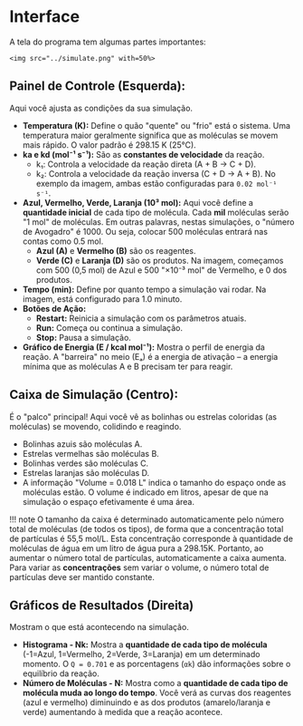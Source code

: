# Interface

A tela do programa tem algumas partes importantes:
```@raw html
<img src="../simulate.png" with=50%>
```

## Painel de Controle (Esquerda): 

Aqui você ajusta as condições da sua simulação.

* **Temperatura (K):** Define o quão "quente" ou "frio" está o sistema. Uma temperatura maior geralmente significa que as moléculas se movem mais rápido. O valor padrão é 298.15 K (25°C).
* **ka e kd (mol⁻¹ s⁻¹):** São as **constantes de velocidade** da reação.
    * k₁: Controla a velocidade da reação direta (A + B → C + D).
    * k₂: Controla a velocidade da reação inversa (C + D → A + B). No exemplo da imagem, ambas estão configuradas para `0.02 mol⁻¹ s⁻¹`.
* **Azul, Vermelho, Verde, Laranja (10³ mol):** Aqui você define a **quantidade inicial** de cada tipo de molécula. Cada **mil** moléculas serão "1 mol" de moléculas. Em outras palavras, nestas simulações, o "número de Avogadro" é 1000. Ou seja, colocar 500 moléculas entrará nas contas como 0.5 mol.
    * **Azul (A)** e **Vermelho (B)** são os reagentes.
    * **Verde (C)** e **Laranja (D)** são os produtos.
    Na imagem, começamos com 500 (0,5 mol) de Azul e 500 "×10⁻³ mol" de Vermelho, e 0 dos produtos.
* **Tempo (min):** Define por quanto tempo a simulação vai rodar. Na imagem, está configurado para 1.0 minuto.
* **Botões de Ação:**
    * **Restart:** Reinicia a simulação com os parâmetros atuais.
    * **Run:** Começa ou continua a simulação.
    * **Stop:** Pausa a simulação.
* **Gráfico de Energia (E / kcal mol⁻¹):** Mostra o perfil de energia da reação. A "barreira" no meio (Eₐ) é a energia de ativação – a energia mínima que as moléculas A e B precisam ter para reagir.

## Caixa de Simulação (Centro):

É o "palco" principal! Aqui você vê as bolinhas ou estrelas coloridas (as moléculas) se movendo, colidindo e reagindo.

* Bolinhas azuis são moléculas A.
* Estrelas vermelhas são moléculas B.
* Bolinhas verdes são moléculas C.
* Estrelas laranjas são moléculas D.
* A informação "Volume = 0.018 L" indica o tamanho do espaço onde as moléculas estão. O volume é indicado em litros, apesar de que na simulação o espaço efetivamente é uma área. 


!!! note
    O tamanho da caixa é determinado automaticamente pelo número total de moléculas (de todos os tipos), de forma que a concentração total de partículas é 55,5 mol/L. Esta
    concentração corresponde à quantidade de moléculas de água em um litro de água pura a 298.15K. Portanto, ao aumentar o número total de partículas, automaticamente a caixa
    aumenta. Para variar as **concentrações** sem variar o volume, o número total de partículas deve ser mantido constante.

## Gráficos de Resultados (Direita)

Mostram o que está acontecendo na simulação.

* **Histograma - Nk:** Mostra a **quantidade de cada tipo de molécula** (-1=Azul, 1=Vermelho, 2=Verde, 3=Laranja) em um determinado momento. O `Q = 0.701` e as porcentagens (`αk`) dão informações sobre o equilíbrio da reação.
* **Número de Moléculas - N:** Mostra como a **quantidade de cada tipo de molécula muda ao longo do tempo**. Você verá as curvas dos reagentes (azul e vermelho) diminuindo e as dos produtos (amarelo/laranja e verde) aumentando à medida que a reação acontece.
